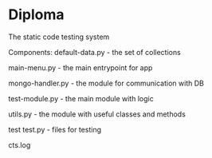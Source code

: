 # Diploma
The static code testing system

Components:
default-data.py - the set of collections

main-menu.py - the main entrypoint for app

mongo-handler.py - the module for communication with DB

test-module.py - the main module with logic

utils.py - the module with useful classes and methods

test
test.py - files for testing

cts.log
